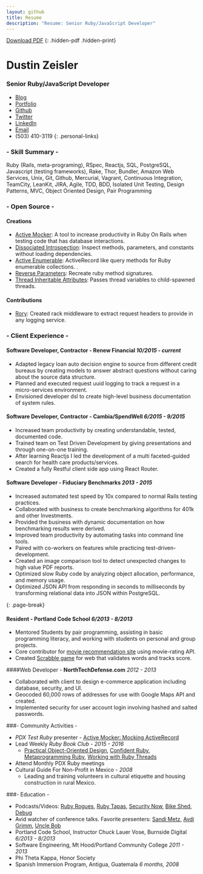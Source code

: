```yaml
---
layout: github
title: Resume
description: "Resume: Senior Ruby/JavaScript Developer"
---
```


[Download PDF](./dustin_zeisler.pdf)
{: .hidden-pdf .hidden-print}

# Dustin Zeisler

### Senior Ruby/JavaScript Developer

* [Blog](http://dustinzeisler.com)
* [Portfolio](http://dustinzeisler.com/projects)
* [Github](https://github.com/zeisler)
* [Twitter](https://twitter.com/dustinzeisler)
* [LinkedIn](https://www.linkedin.com/in/dzeisler)
* [Email](mailto:dustinzeisler@gmail.com)
* (503) 410-3119
{: .personal-links}

### - Skill Summary -

Ruby (Rails, meta-programing), RSpec, Reactjs, SQL, PostgreSQL, Javascript (testing frameworks), Rake, Thor, Bundler, Amazon Web Services, Unix, Git, Github, Mercurial, Vagrant, Continuous Integration, TeamCity, LeanKit, JIRA, Agile, TDD, BDD, Isolated Unit Testing, Design Patterns, MVC, Object Oriented Design, Pair Programming

### - Open Source -

#### Creations

 * [Active Mocker](https://github.com/zeisler/active_mocker): A tool to increase productivity in Ruby On Rails when testing code that has database interactions.
 * [Dissociated Introspection](https://github.com/zeisler/dissociated_introspection): Inspect methods, parameters, and constants without loading dependencies.
 * [Active Enumerable](https://github.com/zeisler/active_enumerable): ActiveRecord like query methods for Ruby enumerable collections. .
 * [Reverse Parameters](https://github.com/zeisler/reverse_parameters): Recreate ruby method signatures.
 * [Thread Inheritable Attributes](https://github.com/zeisler/thread-inheritable_attributes): Passes thread variables to child-spawned threads.

#### Contributions
 * [Rory](https://github.com/screamingmuse/rory/pull/14): Created rack middleware to extract request headers to provide in any logging service.
 
### - Client Experience -

#### Software Developer, Contractor - **Renew Financial** *10/2015 - current*
 * Adapted legacy loan auto decision engine to source from different credit bureaus by creating models to answer abstract questions without caring about the source data structure.
 * Planned and executed request uuid logging to track a request in a micro-services environment.
 * Envisioned developer dsl to create high-level business documentation of system rules. 

#### Software Developer, Contractor - **Cambia/SpendWell** *6/2015 - 9/2015*

* Increased team productivity by creating understandable, tested, documented code.
* Trained team on Test Driven Development by giving presentations and through one-on-one training.
* After learning Reactjs I led the development of a multi faceted-guided search for health care products/services.
* Created a fully Restful client side app using React Router.

#### Software Developer - **Fiduciary Benchmarks** *2013 - 2015*

* Increased automated test speed by 10x compared to normal Rails testing practices.
* Collaborated with business to create benchmarking algorithms for 401k and other Investments.
* Provided the business with dynamic documentation on how benchmarking results were derived.
* Improved team productivity by automating tasks into command line tools.
* Paired with co-workers on features while practicing test-driven-development.
* Created an image comparison tool to detect unexpected changes to high value PDF reports.
* Optimized slow Ruby code by analyzing object allocation, performance, and memory usage.
* Optimized JSON API from responding in seconds to milliseconds by transforming relational data into JSON within PostgreSQL.

{: .page-break}

#### Resident - **Portland Code School** *6/2013 - 8/2013*

* Mentored Students by pair programming, assisting in basic programming literacy, and working with students on personal and group projects.
* Core contributor for [movie recommendation site](http://critic-critic.herokuapp.com) using movie-rating API.
* Created [Scrabble game](http://scrabble-game.herokuapp.com) for web that validates words and tracks score.

####Web Developer - **NorthTechDefense.com** *2012 - 2013*
* Collaborated with client to design e-commerce application including database, security, and UI.
* Geocoded 60,000 rows of addresses for use with Google Maps API and created.
* Implemented security for user account login involving hashed and salted passwords.

###- Community Activities -

* *PDX Test Ruby* presenter - [Active Mocker: Mocking ActiveRecord](http://testrubypdx.org/talks/2)
* Lead Weekly *Ruby Book Club* - *2015 - 2016*
    * [Practical Object-Oriented Design](http://www.poodr.com/), 
    [Confident Ruby](http://www.confidentruby.com/), 
    [Metaprogramming Ruby](https://pragprog.com/book/ppmetr2/metaprogramming-ruby-2),
    [Working with Ruby Threads](http://www.jstorimer.com/products/working-with-ruby-threads)
* Attend Monthly PDX Ruby meetings
* Cultural Guide For Non-Profit in Mexico - *2008*
	* Leading and training volunteers in cultural etiquette and housing construction in rural Mexico.

###- Education -

* Podcasts/Videos: [Ruby Rogues](http://devchat.tv/ruby-rogues/), [Ruby Tapas](http://www.rubytapas.com), [Security Now](https://twit.tv/shows/security-now), [Bike Shed](http://bikeshed.fm), [Debug](http://www.imore.com/debug)
* Avid watcher of conference talks. Favorite presenters:  [Sandi Metz](http://confreaks.tv/presenters/sandi-metz), [Avdi Grimm](http://confreaks.tv/presenters/avdi-grimm), [Uncle Bob]( http://youtu.be/YX3iRjKj7C0 )
* Portland Code School, Instructor Chuck Lauer Vose, Burnside Digital *6/2013 - 8/2013*
* Software Engineering, Mt Hood/Portland Community College *2011 - 2013*
* Phi Theta Kappa, Honor Society
* Spanish Immersion Program, Antigua, Guatemala *6 months, 2008*
